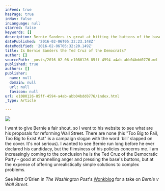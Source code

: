 ```yaml
---
inFeed: true
hasPage: true
inNav: false
inLanguage: null
starred: false
keywords: []
description: Bernie Sanders is great at hitting the buttons of the base and young Democrat party activists. But what lies beneath?
datePublished: '2016-02-06T05:32:23.148Z'
dateModified: '2016-02-06T05:32:20.149Z'
title: Is Bernie Sanders the Ted Cruz of the Democrats?
author: []
sourcePath: _posts/2016-02-06-e1080126-85ff-4594-a4ab-abb04bdd0776.md
published: true
authors: []
publisher:
  name: null
  domain: null
  url: null
  favicon: null
url: e1080126-85ff-4594-a4ab-abb04bdd0776/index.html
_type: Article

---
```

![](https://the-grid-user-content.s3-us-west-2.amazonaws.com/9820ecef-2d19-4459-92ee-0609bda9f11d.jpg)

I want to give Bernie a fair shout, so I went to his website to see what are his proposals for reforming Wall Street. There are none (his "Too Big to Fail, Too Big to Exist Act" is a campaign slogan with the word 'bill' slapped on the cover. It's not serious). I wanted to see Bernie run long before he ever declared his candidacy, but the flimsiness of his policies concerns me. I am increasingly coming to the conclusion he is the Ted Cruz of the Democratic Party - good at channelling anger and pressing the base's buttons, but at the expense of offering unrealistically simple solutions to complex problems.

See Matt O'Brien in _The Washington Post_'s [Wonkblog][0] for a take on _Bernie v Wall Street_.

[0]: https://www.washingtonpost.com/news/wonk/wp/2016/02/03/what-republicans-and-bernie-sanders-both-get-wrong-about-wall-street/?wpmm=1&wpisrc=nl_wonk